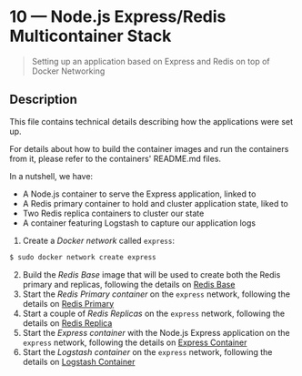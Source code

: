 # 10 &mdash; Node.js Express/Redis Multicontainer Stack
> Setting up an application based on Express and Redis on top of Docker Networking

## Description
This file contains technical details describing how the applications were set up.

For details about how to build the container images and run the containers from it, please refer to the containers' README.md files.

In a nutshell, we have:
+ A Node.js container to serve the Express application, linked to
+ A Redis primary container to hold and cluster application state, liked to
+ Two Redis replica containers to cluster our state
+ A container featuring Logstash to capture our application logs

1. Create a *Docker network* called `express`:
```bash
$ sudo docker network create express
```
2. Build the *Redis Base* image that will be used to create both the Redis primary and replicas, following the details on [Redis Base](./redis-base/)
3. Start the *Redis Primary container* on the `express` network, following the details on [Redis Primary](./redis-primary/)
4. Start a couple of *Redis Replicas* on the `express` network, following the details on [Redis Replica](./redis-replica/)
5. Start the *Express container* with the Node.js Express application on the `express` network, following the details on [Express Container](./express-container/) 
6. Start the *Logstash container* on the `express` network, following the details on [Logstash Container](./logstash/)

